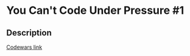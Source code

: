 # You Can't Code Under Pressure #1
## Description
[Codewars link](https://www.codewars.com/kata/53ee5429ba190077850011d4)